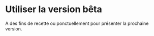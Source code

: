 # Utiliser la version bêta

A des fins de recette ou ponctuellement pour présenter la prochaine version.


